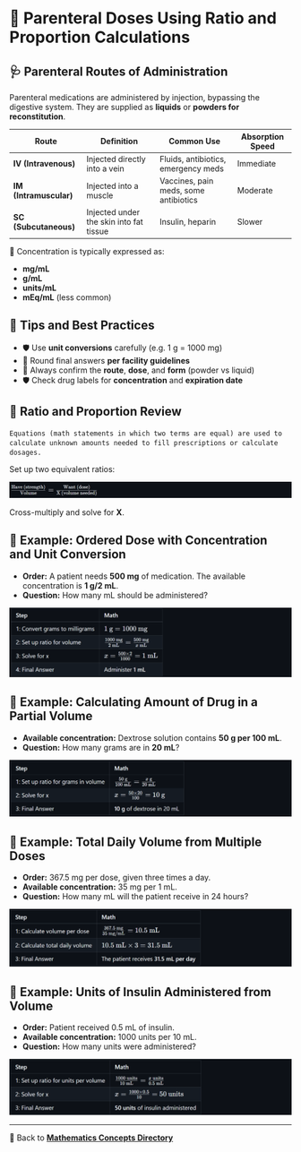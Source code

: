 # 💉 Parenteral Doses Using Ratio and Proportion Calculations

<!-- 
## Reference

Pharmacy Calculations, 6e; Morton Publishing | 23
-->

## 🩺 Parenteral Routes of Administration

Parenteral medications are administered by injection, bypassing the digestive system. They are supplied as **liquids** or **powders for reconstitution**.

| Route | Definition | Common Use | Absorption Speed |
|-------|------------|------------|------------------|
| **IV (Intravenous)** | Injected directly into a vein | Fluids, antibiotics, emergency meds | Immediate |
| **IM (Intramuscular)** | Injected into a muscle | Vaccines, pain meds, some antibiotics | Moderate |
| **SC (Subcutaneous)** | Injected under the skin into fat tissue | Insulin, heparin | Slower |

📌 Concentration is typically expressed as:

- **mg/mL**
- **g/mL**
- **units/mL**
- **mEq/mL** (less common)

## 🚨 Tips and Best Practices

- 🛡️ Use **unit conversions** carefully (e.g. 1 g = 1000 mg)
- 📌 Round final answers **per facility guidelines**
- 📌 Always confirm the **route**, **dose**, and **form** (powder vs liquid)
- 🛡️ Check drug labels for **concentration** and **expiration date**

## 📘 Ratio and Proportion Review

`Equations (math statements in which two terms are equal) are used to calculate unknown amounts needed to fill prescriptions or calculate dosages.`

Set up two equivalent ratios:

![strength / volume = strength / volume](./img/parenteral_ratios/formula.PNG)
<!-- $\frac{\text{Have (strength)}}{\text{Volume}} = \frac{\text{Want (dose)}}{\text{X (volume needed)}}$ -->

Cross-multiply and solve for **X**.

## 🧪 Example: Ordered Dose with Concentration and Unit Conversion

- **Order:** A patient needs **500 mg** of medication. The available concentration is **1 g/2 mL**.  
- **Question:** How many mL should be administered?

![example1](./img/parenteral_ratios/ex1.PNG)
<!-- | Step | Math |
|------|------|
| 1: Convert grams to milligrams | ${1\ \text{g} = 1000\ \text{mg}}$ |
| 2: Set up ratio for volume | ${\frac{1000\ \text{mg}}{2\ \text{mL}} = \frac{500\ \text{mg}}{x\ \text{mL}}}$ |
| 3: Solve for x | ${x = \frac{500 \times 2}{1000} = 1\ \text{mL}}$ |
| 4: Final Answer | Administer **1 mL** | -->

## 🧪 Example: Calculating Amount of Drug in a Partial Volume

- **Available concentration:** Dextrose solution contains **50 g per 100 mL**.  
- **Question:** How many grams are in **20 mL**?

![example2](./img/parenteral_ratios/ex2.PNG)
<!-- | Step | Math |
|------|------|
| 1: Set up ratio for grams in volume | ${\frac{50\ \text{g}}{100\ \text{mL}} = \frac{x\ \text{g}}{20\ \text{mL}}}$ |
| 2: Solve for x | ${x = \frac{50 \times 20}{100} = 10\ \text{g}}$ |
| 3: Final Answer | **10 g** of dextrose in 20 mL | -->

## 🧪 Example: Total Daily Volume from Multiple Doses

- **Order:** 367.5 mg per dose, given three times a day.  
- **Available concentration:** 35 mg per 1 mL.  
- **Question:** How many mL will the patient receive in 24 hours?

![example3](./img/parenteral_ratios/ex3.PNG)
<!-- | Step | Math |
|------|------|
| 1: Calculate volume per dose | ${\frac{367.5\ \text{mg}}{35\ \text{mg/mL}} = 10.5\ \text{mL}}$ |
| 2: Calculate total daily volume | ${10.5\ \text{mL} \times 3 = 31.5\ \text{mL}}$ |
| 3: Final Answer | The patient receives **31.5 mL per day** | -->

## 🧪 Example: Units of Insulin Administered from Volume

- **Order:** Patient received 0.5 mL of insulin.  
- **Available concentration:** 1000 units per 10 mL.  
- **Question:** How many units were administered?

![example4](./img/parenteral_ratios/ex4.PNG)
<!-- | Step | Math |
|------|------|
| 1: Set up ratio for units per volume | ${\frac{1000\ \text{units}}{10\ \text{mL}} = \frac{x\ \text{units}}{0.5\ \text{mL}}}$ |
| 2: Solve for x | ${x = \frac{1000 \times 0.5}{10} = 50\ \text{units}}$ |
| 3: Final Answer | **50 units** of insulin administered | -->

---

🔗 Back to [**Mathematics Concepts Directory**](./readme.md)
